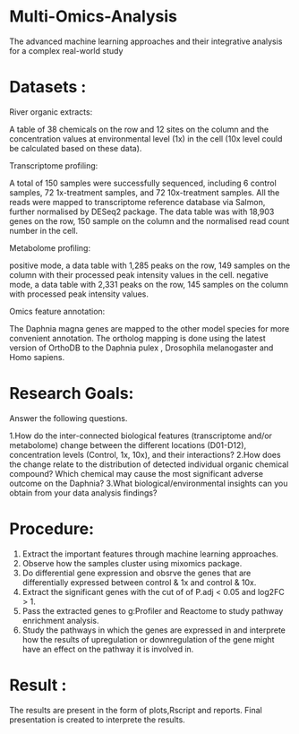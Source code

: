 # Multi-Omics-Analysis
The advanced machine learning approaches and their integrative analysis for a complex real-world study

# Datasets :

River organic extracts:

A table of 38 chemicals on the row and 12 sites on the column and the concentration values at environmental level (1x) in the cell (10x level could be calculated based on these data).

Transcriptome profiling:

A total of 150 samples were successfully sequenced, including 6 control samples, 72 1x-treatment samples, and 72 10x-treatment samples. All the reads were mapped to transcriptome reference database via Salmon, further normalised by DESeq2 package. The data table was with 18,903 genes on the row, 150 sample on the column and the normalised read count number in the cell.

Metabolome profiling:

positive mode, a data table with 1,285 peaks on the row, 149 samples on the column with their processed peak intensity values in the cell.
negative mode, a data table with 2,331 peaks on the row, 145 samples on the column with processed peak intensity values.

Omics feature annotation:

The Daphnia magna genes are mapped to the other model species for more convenient annotation. The ortholog mapping is done using the latest version of OrthoDB to the Daphnia pulex , Drosophila melanogaster and Homo sapiens. 

# Research Goals:
Answer the following questions.

1.How do the inter-connected biological features (transcriptome and/or metabolome) change between the different locations (D01-D12), concentration levels (Control, 1x, 10x), and their interactions?
2.How does the change relate to the distribution of detected individual organic chemical compound? Which chemical may cause the most significant adverse outcome on the Daphnia?
3.What biological/environmental insights can you obtain from your data analysis findings? 


# Procedure:

1. Extract the important features through machine learning approaches.
2. Observe how the samples cluster using mixomics package.
3. Do differential gene expression and obsrve the genes that are differentially expressed between control & 1x and control & 10x.
4. Extract the significant genes with the cut of of P.adj < 0.05 and log2FC > 1.
5. Pass the extracted genes to g:Profiler and Reactome to study pathway enrichment analysis. 
6. Study the pathways in which the genes are expressed in and interprete how the results of upregulation or downregulation of the gene might have an effect on the pathway it is involved in.

# Result :

The results are present in the form of plots,Rscript and reports. Final presentation is created to interprete the results. 















